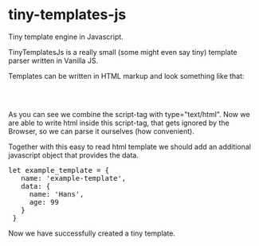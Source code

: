 # tiny-templates-js
Tiny template engine in Javascript.

TinyTemplatesJs is a really small (some might even say tiny) template parser written in Vanilla JS.

Templates can be written in HTML markup and look something like that:
<pre>
<script type="text/html" id="example-template">
 <div id="example-content"> 
   :if(this.data.age === 99)
     <h1 class="a">Welcome, {{name}}</h1>
     <p class="a">Lorem ipsum</p>
     <form>
       <input type="submit" value="Hello">
     </form>
   :fi
   :if(this.data.name === "Bob")
     <h1 class="b">Welcome, {{name}}</h1>
     <p class="b">Lorem ipsum</p>
   :fi
   :for(let i=0; i<10; ++i)
     <p>I am {{age}} years old!</p>
   :rof
 </div>
</script>
</pre>
As you can see we combine the script-tag with type="text/html". Now we are able to write html inside this script-tag,
that gets ignored by the Browser, so we can parse it ourselves (how convenient).

Together with this easy to read html template we should add an additional javascript object that provides the data.
<pre>
let example_template = {
   name: 'example-template',
   data: {
     name: 'Hans',
     age: 99
   }
 }
</pre>
Now we have successfully created a tiny template. 

